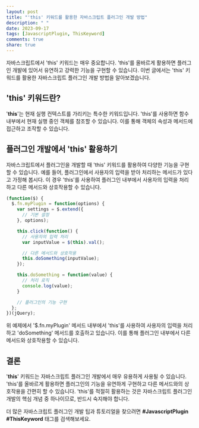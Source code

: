 ```yaml
---
layout: post
title: "'this' 키워드를 활용한 자바스크립트 플러그인 개발 방법"
description: " "
date: 2023-09-17
tags: [JavascriptPlugin, ThisKeyword]
comments: true
share: true
---
```


자바스크립트에서 'this' 키워드는 매우 중요합니다. 'this'를 올바르게 활용하면 플러그인 개발에 있어서 유연하고 강력한 기능을 구현할 수 있습니다. 이번 글에서는 'this' 키워드를 활용한 자바스크립트 플러그인 개발 방법을 알아보겠습니다.

## 'this' 키워드란?
'**this**'는 현재 실행 컨텍스트를 가리키는 특수한 키워드입니다. 'this'를 사용하면 함수 내부에서 현재 실행 중인 객체를 참조할 수 있습니다. 이를 통해 객체의 속성과 메서드에 접근하고 조작할 수 있습니다.

## 플러그인 개발에서 'this' 활용하기
자바스크립트에서 플러그인을 개발할 때 'this' 키워드를 활용하여 다양한 기능을 구현할 수 있습니다. 예를 들어, 플러그인에서 사용자의 입력을 받아 처리하는 메서드가 있다고 가정해 봅시다. 이 경우 'this'를 사용하여 플러그인 내부에서 사용자의 입력을 처리하고 다른 메서드와 상호작용할 수 있습니다.

```javascript
(function($) {
  $.fn.myPlugin = function(options) {
    var settings = $.extend({
      // 기본 설정
    }, options);

    this.click(function() {
      // 사용자의 입력 처리
      var inputValue = $(this).val();

      // 다른 메서드와 상호작용
      this.doSomething(inputValue);
    });

    this.doSomething = function(value) {
      // 처리 로직
      console.log(value);
    }

    // 플러그인의 기능 구현
  };
})(jQuery);
```

위 예제에서 '$.fn.myPlugin' 메서드 내부에서 'this'를 사용하여 사용자의 입력을 처리하고 'doSomething' 메서드를 호출하고 있습니다. 이를 통해 플러그인 내부에서 다른 메서드와 상호작용할 수 있습니다.

## 결론
'**this**' 키워드는 자바스크립트 플러그인 개발에서 매우 유용하게 사용될 수 있습니다. 'this'를 올바르게 활용하면 플러그인의 기능을 유연하게 구현하고 다른 메서드와의 상호작용을 간편히 할 수 있습니다. 'this'를 적절히 활용하는 것은 자바스크립트 플러그인 개발의 핵심 개념 중 하나이므로, 반드시 숙지해야 합니다.

더 많은 자바스크립트 플러그인 개발 팁과 튜토리얼을 찾으려면 **#JavascriptPlugin #ThisKeyword** 태그를 검색해보세요.
